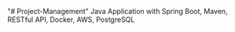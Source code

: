 "# Project-Management" 
Java Application with Spring Boot, Maven, RESTful API, Docker, AWS, PostgreSQL
